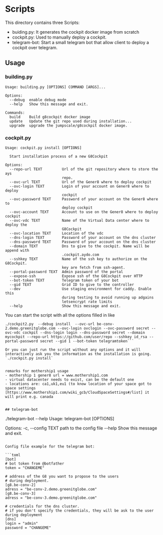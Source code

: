 # Scripts

This directory contains three Scripts:
- buiding.py:
It generates the cockpit docker image from scratch
- cockpit.py:
Used to manually deploy a cockpit.
- telegram-bot:
Start a small telegram bot that allow client to deploy a cockpit over telegram.


## Usage
### building.py
```
Usage: building.py [OPTIONS] COMMAND [ARGS]...

Options:
  --debug  enable debug mode
  --help   Show this message and exit.

Commands:
  build    Build g8cockpit docker image
  update   Update the git repo used during installation...
  upgrade  upgrade the jumpscale/g8cockpit docker image.

```
### cockpit.py
```
Usage: cockpit.py install [OPTIONS]

  Start installation process of a new G8Cockpit

Options:
  --repo-url TEXT         Url of the git repository where to store the ays
                          repo.
  --ovc-url TEXT          Url of the Gener8 where to deploy cockpit
  --ovc-login TEXT        Login of your account on Gener8 where to deploy
                          cockpit
  --ovc-password TEXT     Password of your account on the Gener8 where to
                          deploy cockpit
  --ovc-account TEXT      Account to use on the Gener8 where to deploy cockpit
  --ovc-vdc TEXT          Name of the Virtual Data center where to deploy the
                          G8Cockpit
  --ovc-location TEXT     Location of the vdc
  --dns-login TEXT        Password of your account on the dns cluster
  --dns-password TEXT     Password of your account on the dns cluster
  --domain TEXT           Dns to give to the cockpit. Name will be append with
                          .cockpit.aydo.com
  --sshkey TEXT           Name of the ssh key to authorize on the G8Cockpit.
                          key are fetch from ssh-agent.
  --portal-password TEXT  Admin password of the portal
  --expose-ssh            Expose ssh of the G8Cockpit over HTTP
  --bot-token TEXT        Telegram token of your bot
  --gid TEXT              Grid ID to give to the controller
  --dev                   Use staging environment for caddy. Enable this
                          during testing to avoid running up adgains
                          letsencrypt rate limits
  --help                  Show this message and exit.
```

You can start the script with all the options filled in like  
```
./cockpit2.py  --debug install  --ovc-url be-conv-2.demo.greenitglobe.com --ovc-login ovclogin --ovc-password secret --ovc-vdc cockpit --dns-login login --dns-password secret --domain mycockpit --repo-url https://github.com/user/repo --sshkey id_rsa --portal-password secret --gid 1 --bot-token telegramtoken```

Or you can just run the script without any options and it will interactively ask you the information as the installation is going.
`./cockpit.py install`


remarks for mothership1 usage
- mothership 1 gener8 url = www.mothership1.com
- virtual datacenter needs to exist, can be the default one
- locations are: ca1,uk1,eu1 (to know location of your space got to space settings [https://www.mothership1.com/wiki_gcb/CloudSpaceSettings#/list] it will print e.g. canada


## telegram-bot
```
./telegram-bot --help
Usage: telegram-bot [OPTIONS]

Options:
  -c, --config TEXT  path to the config file
  --help             Show this message and exit.
```

Config file example for the telegram bot:

```toml
[bot]
# bot token from @botfather
token = "CHANGEME"

# address of the G8 you want to propose to the users
# during deployment.
[g8.be-conv-2]
adress = "be-conv-2.demo.greenitglobe.com"
[g8.be-conv-3]
adress = "be-conv-3.demo.greenitglobe.com"

# credentials for the dns cluster.
# if you don't specify the credentials, they will be ask to the user during deployment
[dns]
login = "admin"
password = "CHANGEME"

```
